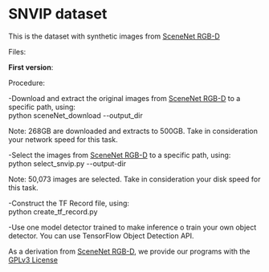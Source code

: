 # SNVIP dataset  
This is the dataset with synthetic images from [SceneNet RGB-D](https://robotvault.bitbucket.io/scenenet-rgbd.html)  

Files:  

**First version**: 

Procedure:

-Download and extract the original images from [SceneNet RGB-D](https://robotvault.bitbucket.io/scenenet-rgbd.html) to a specific path, using:  
      python sceneNet_download --output_dir <my-path>  
    
 Note: 268GB are downloaded and extracts to 500GB. Take in consideration your network speed for this task.  
   
 -Select the images from [SceneNet RGB-D](https://robotvault.bitbucket.io/scenenet-rgbd.html) to a specific path, using:  
      python select_snvip.py --output-dir <mu-path-to-snvip>  
   
 Note: 50,073 images are selected. Take in consideration your disk speed for this task.  
   
 -Construct the TF Record file, using:  
      python create_tf_record.py  
    
 -Use one model detector trained to make inference o train your own object detector. You can use TensorFlow Object Detection API.  
  


As a derivation from [SceneNet RGB-D](https://robotvault.bitbucket.io/scenenet-rgbd.html), we provide our programs with the [GPLv3 License](http://www.gnu.org/licenses/gpl-3.0.html)
